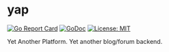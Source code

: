 # yap

[![Go Report Card](https://goreportcard.com/badge/github.com/l3njo/yap)](https://goreportcard.com/report/github.com/l3njo/yap)
[![GoDoc](https://godoc.org/github.com/l3njo/yap?status.svg)](https://godoc.org/github.com/l3njo/yap)
[![License: MIT](https://img.shields.io/badge/License-MIT-yellow.svg)](https://opensource.org/licenses/MIT)

Yet Another Platform. Yet another blog/forum backend.
